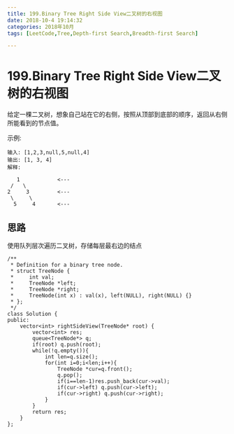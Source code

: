 ```yaml
---
title: 199.Binary Tree Right Side View二叉树的右视图
date: 2018-10-4 19:14:32    
categories: 2018年10月
tags: [LeetCode,Tree,Depth-first Search,Breadth-first Search]

---
```

# 199.Binary Tree Right Side View二叉树的右视图
 
给定一棵二叉树，想象自己站在它的右侧，按照从顶部到底部的顺序，返回从右侧所能看到的节点值。


<!-- more -->

示例:
	
	输入: [1,2,3,null,5,null,4]
	输出: [1, 3, 4]
	解释:
	
	   1            <---
	 /   \
	2     3         <---
	 \     \
	  5     4       <---
	

## 思路
使用队列层次遍历二叉树，存储每层最右边的结点
	
	/**
	 * Definition for a binary tree node.
	 * struct TreeNode {
	 *     int val;
	 *     TreeNode *left;
	 *     TreeNode *right;
	 *     TreeNode(int x) : val(x), left(NULL), right(NULL) {}
	 * };
	 */
	class Solution {
	public:
	    vector<int> rightSideView(TreeNode* root) {
	        vector<int> res;
	        queue<TreeNode*> q;
	        if(root) q.push(root);
	        while(!q.empty()){
	            int len=q.size();
	            for(int i=0;i<len;i++){
	                TreeNode *cur=q.front();
	                q.pop();
	                if(i==len-1)res.push_back(cur->val);
	                if(cur->left) q.push(cur->left);
	                if(cur->right) q.push(cur->right);
	            }
	        }
	        return res;
	    }
	};
